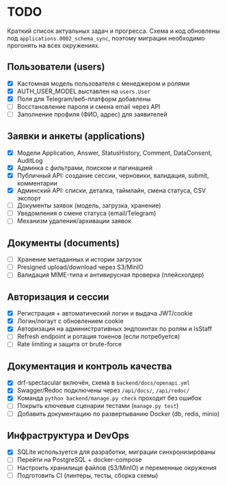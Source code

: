 # TODO

Краткий список актуальных задач и прогресса. Схема и код обновлены под `applications.0002_schema_sync`, поэтому миграции необходимо прогонять на всех окружениях.

## Пользователи (users)
- [x] Кастомная модель пользователя с менеджером и ролями
- [x] AUTH_USER_MODEL выставлен на `users.User`
- [x] Поля для Telegram/веб-платформ добавлены
- [ ] Восстановление пароля и смена email через API
- [ ] Заполнение профиля (ФИО, адрес) для заявителей

## Заявки и анкеты (applications)
- [x] Модели Application, Answer, StatusHistory, Comment, DataConsent, AuditLog
- [x] Админка с фильтрами, поиском и пагинацией
- [x] Публичный API: создание сессии, черновики, валидация, submit, комментарии
- [x] Админский API: списки, деталка, таймлайн, смена статуса, CSV экспорт
- [ ] Документы заявок (модель, загрузка, хранение)
- [ ] Уведомления о смене статуса (email/Telegram)
- [ ] Механизм удаления/архивации заявок

## Документы (documents)
- [ ] Хранение метаданных и истории загрузок
- [ ] Presigned upload/download через S3/MinIO
- [ ] Валидация MIME-типа и антивирусная проверка (плейсхолдер)

## Авторизация и сессии
- [x] Регистрация + автоматический логин и выдача JWT/cookie
- [x] Логин/логаут с обновлением cookie
- [x] Авторизация на административных эндпоинтах по ролям и IsStaff
- [ ] Refresh endpoint и ротация токенов (если потребуется)
- [ ] Rate limiting и защита от brute-force

## Документация и контроль качества
- [x] drf-spectacular включён, схема в `backend/docs/openapi.yml`
- [x] Swagger/Redoc подключены через `/api/docs/`, `/api/redoc/`
- [x] Команда `python backend/manage.py check` проходит без ошибок
- [ ] Покрыть ключевые сценарии тестами (`manage.py test`)
- [ ] Добавить документацию по развертыванию Docker (db, redis, minio)

## Инфраструктура и DevOps
- [x] SQLite используется для разработки, миграции синхронизированы
- [ ] Перейти на PostgreSQL + docker-compose
- [ ] Настроить хранилище файлов (S3/MinIO) и переменные окружения
- [ ] Подготовить CI (линтеры, тесты, сборка схемы)

